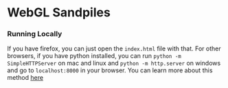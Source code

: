 # WebGL Sandpiles

### Running Locally

If you have firefox, you can just open the `index.html` file with that. For other browsers, if you have python installed, you can run `python -m SimpleHTTPServer` on mac and linux and `python -m http.server` on windows and go to `localhost:8000` in your browser.
You can learn more about this method [here](https://developer.mozilla.org/en-US/docs/Learn/Common_questions/set_up_a_local_testing_server)
